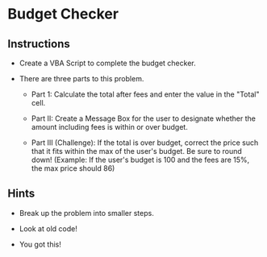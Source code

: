 # Budget Checker

## Instructions

* Create a VBA Script to complete the budget checker.

* There are three parts to this problem.

  * Part 1: Calculate the total after fees and enter the value in the "Total" cell.

  * Part II: Create a Message Box for the user to designate whether the amount including fees is within or over budget.

  * Part III (Challenge): If the total is over budget, correct the price such that it fits within the max of the user's budget. Be sure to round down! (Example: If the user's budget is 100 and the fees are 15%, the max price should 86)

## Hints

* Break up the problem into smaller steps.

* Look at old code!

* You got this!
